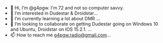 - 👋 Hi, I’m @g4pgw. I'm 72 and not so computer savvy.
- 👀 I’m interested in Dudestar & Droidstar...
- 🌱 I’m currently learning a lot about DMR ...
- 💞️ I’m looking to collaborate on getting Dudestar going on Windows 10 and Ubuntu, Droidstar on IOS 15.2.1. ...
- 📫 How to reach me g4pgw.radio@gmail.com...

<!---
g4pgw/g4pgw is a ✨ special ✨ repository because its `README.md` (this file) appears on your GitHub profile.
You can click the Preview link to take a look at your changes.
--->
